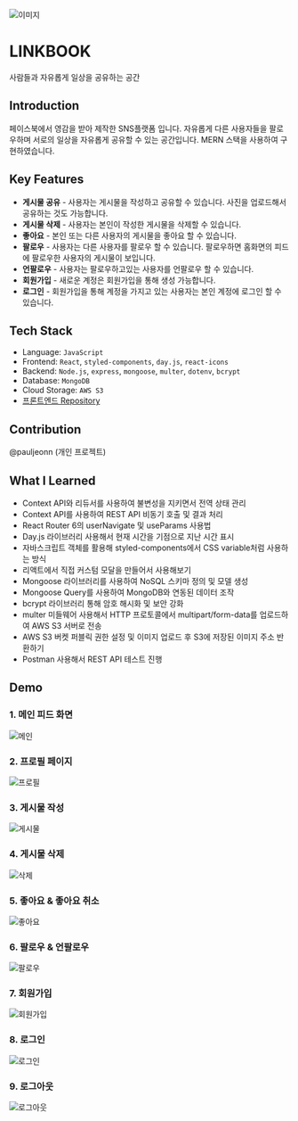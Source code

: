 ![이미지](https://pauljeon.s3.ap-northeast-2.amazonaws.com/linkbook-hero2.svg)

# LINKBOOK

사람들과 자유롭게 일상을 공유하는 공간

## Introduction

페이스북에서 영감을 받아 제작한 SNS플랫폼 입니다. 자유롭게 다른 사용자들을 팔로우하며 서로의 일상을 자유롭게 공유할 수 있는 공간입니다. MERN 스택을 사용하여 구현하였습니다.

## Key Features

- **게시물 공유** - 사용자는 게시물을 작성하고 공유할 수 있습니다. 사진을 업로드해서 공유하는 것도 가능합니다.
- **게시물 삭제** - 사용자는 본인이 작성한 게시물을 삭제할 수 있습니다.
- **좋아요** - 본인 또는 다른 사용자의 게시물을 좋아요 할 수 있습니다.
- **팔로우** - 사용자는 다른 사용자를 팔로우 할 수 있습니다. 팔로우하면 홈화면의 피드에 팔로우한 사용자의 게시물이 보입니다.
- **언팔로우** - 사용자는 팔로우하고있는 사용자를 언팔로우 할 수 있습니다.
- **회원가입** - 새로운 계정은 회원가입을 통해 생성 가능합니다.
- **로그인** - 회원가입을 통해 계정을 가지고 있는 사용자는 본인 계정에 로그인 할 수 있습니다.

## Tech Stack

- Language: `JavaScript`
- Frontend: `React`, `styled-components`, `day.js`, `react-icons`
- Backend: `Node.js`, `express`, `mongoose`, `multer`, `dotenv`, `bcrypt`
- Database: `MongoDB`
- Cloud Storage: `AWS S3`
- [프론트엔드 Repository](https://github.com/pauljeonn/linkbook-client)

## Contribution

@pauljeonn (개인 프로젝트)

## What I Learned

- Context API와 리듀서를 사용하여 불변성을 지키면서 전역 상태 관리
- Context API를 사용하여 REST API 비동기 호출 및 결과 처리
- React Router 6의 userNavigate 및 useParams 사용법
- Day.js 라이브러리 사용해서 현재 시간을 기점으로 지난 시간 표시
- 자바스크립트 객체를 활용해 styled-components에서 CSS variable처럼 사용하는 방식
- 리액트에서 직접 커스텀 모달을 만들어서 사용해보기
- Mongoose 라이브러리를 사용하여 NoSQL 스키마 정의 및 모델 생성
- Mongoose Query를 사용하여 MongoDB와 연동된 데이터 조작
- bcrypt 라이브러리 통해 암호 해시화 및 보안 강화
- multer 미들웨어 사용해서 HTTP 프로토콜에서 multipart/form-data를 업로드하여 AWS S3 서버로 전송
- AWS S3 버켓 퍼블릭 권한 설정 및 이미지 업로드 후 S3에 저장된 이미지 주소 반환하기
- Postman 사용해서 REST API 테스트 진행

## Demo

### 1. 메인 피드 화면

![메인](https://pauljeon.s3.ap-northeast-2.amazonaws.com/linkbook-home2.gif)

### 2. 프로필 페이지

![프로필](https://pauljeon.s3.ap-northeast-2.amazonaws.com/linkbook-profile1.gif)

### 3. 게시물 작성

![게시물](https://pauljeon.s3.ap-northeast-2.amazonaws.com/linkbook-post.gif)

### 4. 게시물 삭제

![삭제](https://pauljeon.s3.ap-northeast-2.amazonaws.com/linkbook-delete.gif)

### 5. 좋아요 & 좋아요 취소

![좋아요](https://pauljeon.s3.ap-northeast-2.amazonaws.com/linkbook-like.gif)

### 6. 팔로우 & 언팔로우

![팔로우](https://pauljeon.s3.ap-northeast-2.amazonaws.com/linkbook-follow.gif)

### 7. 회원가입

![회원가입](https://pauljeon.s3.ap-northeast-2.amazonaws.com/linkbook-register.gif)

### 8. 로그인

![로그인](https://pauljeon.s3.ap-northeast-2.amazonaws.com/linkbook-login3.gif)

### 9. 로그아웃

![로그아웃](https://pauljeon.s3.ap-northeast-2.amazonaws.com/linkbook-logout.gif)
